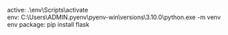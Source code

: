 active: .\env\Scripts\activate    
env: C:\Users\ADMIN\.pyenv\pyenv-win\versions\3.10.0\python.exe -m venv env
package: pip install flask